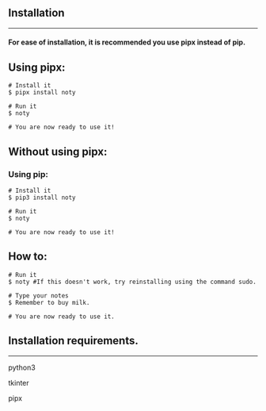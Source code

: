 ## Installation

---

#### For ease of installation, it is recommended you use pipx instead of pip.

## Using pipx:

    # Install it
    $ pipx install noty

    # Run it
    $ noty

    # You are now ready to use it!

## Without using pipx:

### Using pip:

    # Install it
    $ pip3 install noty

    # Run it
    $ noty

    # You are now ready to use it!

## How to:

    # Run it
    $ noty #If this doesn't work, try reinstalling using the command sudo.

    # Type your notes
    $ Remember to buy milk.

    # You are now ready to use it.

## Installation requirements.

---

python3

tkinter

pipx
